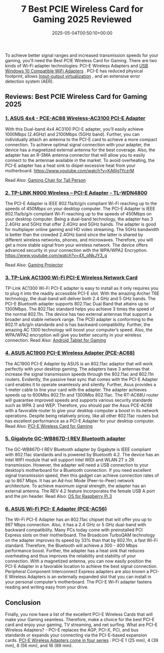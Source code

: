 ﻿---
layout: post
title: 7 Best PCIE Wireless Card for Gaming 2025 Reviewed
date: '2025-05-04T00:50:10+00:00'
categories:
- Raspberry Pi 3
tags: []
slug: /best-pcie-wireless-card-for-gaming/
lastmod: 2025-05-07T12:21:25+03:00
---

To achieve better signal ranges and increased transmission speeds for your gaming, you'll need the Best PCIE Wireless Card for Gaming.
There are two kinds of Wi-Fi adapter technologies: PCI-E Wireless Adapters and
[USB Windows 10 Compatible WiFi Adapters](https://pestpolicy.com/best-usb-bluetooth-adapter-for-windows-10/)
.
PCI-E has reduced physical footprint, allows
[Input-output virtualization](https://en.wikipedia.org/wiki/I/O_virtualization)
, and an extensive error detection system (AER).
## Reviews: Best PCIE Wireless Card for Gaming 2025
### [1. ASUS 4x4 - PCE-AC88 Wireless-AC3100 PCI-E Adapter](https://www.amazon.com/dp/B01H9QMOMY/?tag=p-policy-20)
With this Dual-band 4x4 AC3100 PCI-E adapter, you’ll easily achieve 1000Mbps (2.4GHz) and 2100Mbps (5GHz band).
Further, you can individually attach an antenna to the PCI-E card to achieve a more compact connection.
To achieve optimal signal connection with your adapter, the device has a magnetized external antenna for the best coverage.
Also, the adapter has an R-SMA antenna connector that will allow you to easily connect to the antennae available in the market.
To avoid overheating, the PCI-E adapter has a heat sink to dispel excessive heat from your motherboard.
https://www.youtube.com/watch?v=KA6lg1YczrM

Read Also:
[Gaming Chair for Tall Person](https://pestpolicy.com/best-gaming-chair-for-tall-person/)
### [2. TP-LINK N900 Wireless – PCI-E Adapter - TL-WDN4800](https://www.amazon.com/dp/B007GMPZ0A/?tag=p-policy-20)
The PCI-E Adapter is IEEE 802.11a/b/g/n compliant Wi-Fi reaching up to the speeds of 450Mbps on your desktop computer.
The PCI-E Adapter is IEEE 802.11a/b/g/n compliant Wi-Fi reaching up to the speeds of 450Mbps on your desktop computer.
Being a dual-band technology, the adapter has 3 2.4GHz and 5GHz that offer 2.4GHz and 5GHz bands.
The adapter is good for multiplayer online gaming and HD video streaming.
The 5GHz bandwidth is better than the crowded 2.4GHz band since the latter is shared by different wireless networks, phones, and microwaves.
Therefore, you will get a more stable signal from your wireless network.
The device offers advanced security in your connection with the WPA/WPA2 Encryption.
https://www.youtube.com/watch?v=4X_qNkJY3_g

Read Also:
[Gaming Projector](https://pestpolicy.com/best-gaming-projector/)
### [3. TP-Link AC1300 Wi-Fi PCI-E Wireless Network Card](https://www.amazon.com/dp/B016K0896K/?tag=p-policy-20)
TP-Link AC1300 Wi-Fi PCI-E adapter is easy to install as it only requires you to plug it into the readily accessible PCI-E slot.
With the amazing Archer T6E technology, the dual-band will deliver both 2.4 GHz and 5 GHz bands.
The PCI-E Bluetooth adapter supports 802.11ac Dual Band that attains up to 1300Mbps.
The 802.11ac standard helps you achieve 3 times the speed of the normal 802.11n.
The device has two external antennas that support a broader and stable network range. The PCEI adapter is conforming to the 802.11 a/b/g/n standards and is has backward compatibility.
Further, the amazing AC 1300 technology will boost your computer’s speed. Also, the WPA/WPA2 encryption will give you better security in your wireless connection.
Read Also:
[Android Tablet for Gaming](https://pestpolicy.com/best-android-tablet-for-gaming/)
### [4. ASUS AC1900 PCI-E Wireless Adapter (PCE-AC68)](https://www.amazon.com/dp/B00F42V83C/?tag=p-policy-20)
The AC1900 PCI-E Adapter by ASUS is an 802.11ac adaptor that will work perfectly with your desktop gaming.
The adapters have 3 antennas that increase the signal transmission speeds through the 802.11ac and 802.11n routers.
Evidently, the passive heat sync that comes with the PCI-E Adapter card enables it to operate seamlessly and silently. Further, Asus provides a 1-meter cable to line your card with the adapter.
The adapter achieves speeds up to 600Mbs 802.11n and 1300Mbs 802.11ac. The RT-AC68U router will guarantee improved speeds and supports various security standards such as WPA 2 and WEP.
Therefore, you should pair the Asus PCE-AC68 with a favorable router to give your desktop computer a boost in its network operations. Despite being relatively pricey, like all other 802.11ac routers but has excellent performance as a PCI-E Adapter for your desktop computer.
Read Also:
[PCI-E Wireless Card for Gaming](https://pestpolicy.com/best-pcie-wireless-card-for-gaming/)
### [5. Gigabyte GC-WB867D-I REV Bluetooth adapter](https://www.amazon.com/dp/B00HF8K0O6/?tag=p-policy-20)
The GC-WB867D-I REV Bluetooth adapter by Gigabyte is IEEE compliant with 802.11ac standards and is powered by Bluetooth 4.2.
The device has an Intel WIFI module that will support Intel WIDI and WLAN 2T x 2R transmission. However, the adapter will need a USB connection to your desktop’s motherboard for a Bluetooth connection.
If you need excellent signal transmission speed, then this gadget can achieve connection rates of up to 867 Mbps. It has an Ad-hoc Mode (Peer-to-Peer) network architecture.
To achieve maximum signal strength, the adapter has an external antenna. The REV 4.2 feature incorporates the female USB A port and the pin header.
Read Also:
[OS for Raspberry Pi 3](https://pestpolicy.com/best-os-for-raspberry-pi-3/)
### [6. ASUS Wi-Fi PCI- E Adapter (PCE-AC56)](https://www.amazon.com/dp/B00JNA337K/?tag=p-policy-20)
The Wi-Fi PCI-E Adapter has an 802.11ac chipset that will offer you up to 867 Mbps connection.
Also, it has a 2.4 GHz or 5 GHz dual-band with backward compatibility. Many PCs today come with preinstalled PCI Express slots on their motherboard.
The Broadcom TurboQAM technology on the adapter improves its speed by 33% than that by 802.11n, a fast Wi-Fi standard.
Therefore, the Bluetooth will achieve a 300 - 400 Mbps performance boost.
Further, the adapter has a heat sink that reduces overheating and thus improves the reliability and stability of your connection.
With a magnetized antenna, you can now easily position the PCI-E Adapter in a favorable location to achieve the best signal connection.
Peripheral Component Interconnect Express adapters are also known a PCI-E Wireless Adapters is an externally expanded slot that you can install in your personal computer’s motherboard. The PCI-E Wi-Fi adapter fastens reading and writing easy from your drive.
## Conclusion
Finally, you now have a list of the excellent PCI-E Wireless Cards that will make your Gaming seamless. Therefore, make a choice for the best PCI-E card and enjoy your gaming, TV streaming, and net surfing.
What are PCI-E Wireless Adapters? - PCI-E replaces the AGP, PCI-X, PCI, and bus standards or expands your connecting via the PCI-E-based expansion cards.
[PCI-E Wireless Adapters come in four series](https://en.wikipedia.org/wiki/PCI_Express)
: PCI-E 1 (25 mm), 4 (39 mm), 8 (56 mm), and 16 (89 mm).